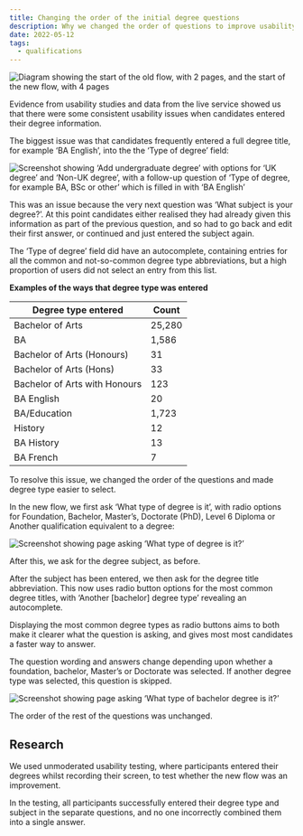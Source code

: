 ```yaml
---
title: Changing the order of the initial degree questions
description: Why we changed the order of questions to improve usability
date: 2022-05-12
tags:
  - qualifications
---
```


![Diagram showing the start of the old flow, with 2 pages, and the start of the new flow, with 4 pages](degree-flow-changes.png)

Evidence from usability studies and data from the live service showed us that there were some consistent usability issues when candidates entered their degree information.

The biggest issue was that candidates frequently entered a full degree title, for example ‘BA English’, into the the ‘Type of degree’ field:

![Screenshot showing ‘Add undergraduate degree’ with options for ‘UK degree’ and ‘Non-UK degree’, with a follow-up question of ‘Type of degree, for example BA, BSc or other’ which is filled in with ‘BA English’](degree-flow-old-first-question.png "First question in previous degree flow showing someone incorrecting answering")

This was an issue because the very next question was ‘What subject is your degree?’. At this point candidates either realised they had already given this information as part of the previous question, and so had to go back and edit their first answer, or continued and just entered the subject again.

The ‘Type of degree’ field did have an autocomplete, containing entries for all the common and not-so-common degree type abbreviations, but a high proportion of users did not select an entry from this list.

**Examples of the ways that degree type was entered**

|Degree type entered|Count|
|--- |--- |
|Bachelor of Arts|25,280|
|BA|1,586|
|Bachelor of Arts (Honours)|31|
|Bachelor of Arts (Hons)|33|
|Bachelor of Arts with Honours|123|
|BA English|20|
|BA/Education|1,723|
|History|12|
|BA History|13|
|BA French|7|

To resolve this issue, we changed the order of the questions and made degree type easier to select.

In the new flow, we first ask ‘What type of degree is it’, with radio options for Foundation, Bachelor, Master’s, Doctorate (PhD), Level 6 Diploma or Another qualification equivalent to a degree:

![Screenshot showing page asking ‘What type of degree is it?’](degree-flow-new-degree-type.png "New question for type of degree")

After this, we ask for the degree subject, as before.

After the subject has been entered, we then ask for the degree title abbreviation. This now uses radio button options for the most common degree titles, with ‘Another [bachelor] degree type’ revealing an autocomplete.

Displaying the most common degree types as radio buttons aims to both make it clearer what the question is asking, and gives most most candidates a faster way to answer.

The question wording and answers change depending upon whether a foundation, bachelor, Master’s or Doctorate was selected. If another degree type was selected, this question is skipped.

![Screenshot showing page asking ‘What type of bachelor degree is it?’](degree-flow-new-type-of-bachelor.png "New question for type of bachelor degree")

The order of the rest of the questions was unchanged.

## Research

We used unmoderated usability testing, where participants entered their degrees whilst recording their screen, to test whether the new flow was an improvement.

In the testing, all participants successfully entered their degree type and subject in the separate questions, and no one incorrectly combined them into a single answer.
